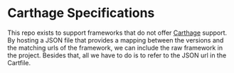 # Carthage Specifications

This repo exists to support frameworks that do not offer [Carthage](https://github.com/Carthage/Carthage) support. By hosting a JSON file that provides a mapping between the versions and the matching urls of the framework, we can include the raw framework in the project. Besides that, all we have to do is to refer to the JSON url in the Cartfile.